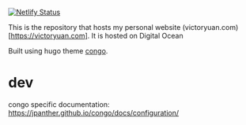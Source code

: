 [![Netlify Status](https://api.netlify.com/api/v1/badges/e638dd3b-7b94-47c7-b1f3-ba4f9a891dc1/deploy-status)](https://app.netlify.com/sites/wvictor14/deploys)

This is the repository that hosts my personal website (victoryuan.com)[https://victoryuan.com]. It is hosted on Digital Ocean

Built using  hugo theme [congo](https://jpanther.github.io/congo).

# dev

congo specific documentation: https://jpanther.github.io/congo/docs/configuration/
